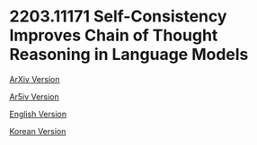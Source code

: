 # 2203.11171 Self-Consistency Improves Chain of Thought Reasoning in Language Models

[ArXiv Version](https://arxiv.org/abs/2203.11171)

[Ar5iv Version](https://ar5iv.org/abs/2203.11171)

[English Version](https://raw.githack.com/kh-kim/arxiv-translator/master/papers/2203.11171/paper.en.html)

[Korean Version](https://raw.githack.com/kh-kim/arxiv-translator/master/papers/2203.11171/paper.ko.html)